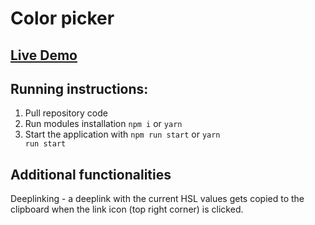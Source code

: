 # Color picker

## [Live Demo](https://milosmaricbrightmarbles.github.io/color-picker/)

## Running instructions:

1. Pull repository code
2. Run modules installation <code>npm i</code> or <code>yarn</code>
3. Start the application with <code>npm run start</code> or <code>yarn run start</code>

## Additional functionalities

Deeplinking - a deeplink with the current HSL values gets copied to the clipboard when the link icon (top right corner)
is clicked.
